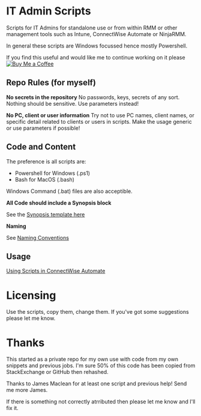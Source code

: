 # IT Admin Scripts
Scripts for IT Admins for standalone use or from within RMM or other management tools such as Intune, ConnectWise Automate or NinjaRMM.

In general these scripts are Windows focussed hence mostly Powershell.

If you find this useful and would like me to continue working on it please [![Buy Me a Coffee](https://github.com/andrewbadge/DNSRoaming/blob/main/Images/BuyMeACoffee.png)](https://www.buymeacoffee.com/AndrewBadge)

## Repo Rules (for myself)

**No secrets in the repository**
No passwords, keys, secrets of any sort. Nothing should be sensitive.
Use parameters instead!

**No PC, client or user information**
Try not to use PC names, client names, or specific detail related to clients or users in scripts.
Make the usage generic or use parameters if possible! 

## Code and Content
The preference is all scripts are:
- Powershell for Windows (.ps1)
- Bash for MacOS (.bash)

Windows Command (.bat) files are also acceptible.

**All Code should include a Synopsis block**

See the [Synopsis template here](https://github.com/andrewbadge/ITAdminScripts/blob/main/Help-and-Usage/Synopsis-Template.ps1)

**Naming**

See [Naming Conventions](https://github.com/andrewbadge/ITAdminScripts/blob/main/Help-and-Usage/Naming-Conventions.md)

## Usage

[Using Scripts in ConnectWise Automate](https://github.com/andrewbadge/ITAdminScripts/blob/main/Help-and-Usage/Using-Scripts-in-CWAutomate.md)

# Licensing

Use the scripts, copy them, change them. If you've got some suggestions please let me know.

# Thanks

This started as a private repo for my own use with code from my own snippets and previous jobs. I'm sure 50% of this code has been copied from StackExchange or GitHub then rehashed.

Thanks to James Maclean for at least one script and previous help! Send me more James.

If there is something not correctly atrributed then please let me know and I'll fix it.
